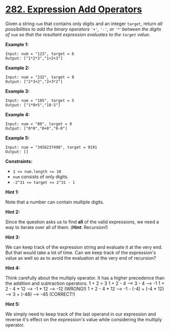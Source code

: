 # [282. Expression Add Operators](https://leetcode.com/problems/expression-add-operators/)

Given a string `num` that contains only digits and an integer `target`, return _all possibilities to add the binary operators `'+'`, `'-'`, or `'*'`between the digits of `num` so that the resultant expression evaluates to the `target` value_.

**Example 1:**

    Input: num = "123", target = 6
    Output: ["1*2*3","1+2+3"]

**Example 2:**

    Input: num = "232", target = 8
    Output: ["2*3+2","2+3*2"]

**Example 3:**

    Input: num = "105", target = 5
    Output: ["1*0+5","10-5"]

**Example 4:**

    Input: num = "00", target = 0
    Output: ["0*0","0+0","0-0"]

**Example 5:**

    Input: num = "3456237490", target = 9191
    Output: []

**Constraints:**

-   `1 <= num.length <= 10`
-   `num` consists of only digits.
-   `-2^31 <= target <= 2^31 - 1`

**Hint 1:**

Note that a number can contain multiple digits.

**Hint 2:**

Since the question asks us to find **all** of the valid expressions, we need a way to iterate over all of them. (**Hint**: Recursion!)

**Hint 3:**

We can keep track of the expression string and evaluate it at the very end. But that would take a lot of time. Can we keep track of the expression's value as well so as to avoid the evaluation at the very end of recursion?

**Hint 4:**

Think carefully about the multiply operator. It has a higher precedence than the addition and subtraction operators.
    1 + 2 = 3
    1 + 2 - 4 --> 3 - 4 --> -1
    1 + 2 - 4 * 12 --> -1 * 12 --> -12 (WRONG!)
    1 + 2 - 4 * 12 --> -1 - (-4) + (-4 * 12) --> 3 + (-48) --> -45 (CORRECT!)

**Hint 5:**

We simply need to keep track of the last operand in our expression and reverse it's effect on the expression's value while considering the multiply operator.
